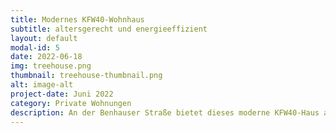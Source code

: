 ```yaml
---
title: Modernes KFW40-Wohnhaus
subtitle: altersgerecht und energieeffizient
layout: default
modal-id: 5
date: 2022-06-18
img: treehouse.png
thumbnail: treehouse-thumbnail.png
alt: image-alt
project-date: Juni 2022
category: Private Wohnungen
description: An der Benhauser Straße bietet dieses moderne KFW40-Haus altersgerechtes Wohnen mit höchster Energieeffizienz. Die barrierefreien Räume sind speziell auf die Bedürfnisse älterer Menschen abgestimmt und sorgen für Komfort und Sicherheit. Hier vereinen sich zeitgemäße Architektur und nachhaltiges Wohnen zu einem angenehmen Lebensumfeld.
---
```

